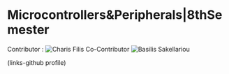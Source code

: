 ﻿# Microcontrollers&Peripherals|8thSemester
Contributor : ![Charis Filis](https://github.com/harryfilis)
Co-Contributor ![Basilis Sakellariou](https://github.com/amalws) 

(links-github profile)
